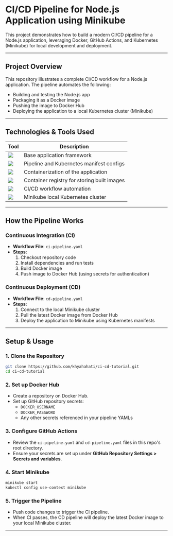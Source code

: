 # CI/CD Pipeline for Node.js Application using Minikube

This project demonstrates how to build a modern CI/CD pipeline for a Node.js application, leveraging Docker, GitHub Actions, and Kubernetes (Minikube) for local development and deployment.

---

## Project Overview

This repository illustrates a complete CI/CD workflow for a Node.js application. The pipeline automates the following:

- Building and testing the Node.js app
- Packaging it as a Docker image
- Pushing the image to Docker Hub
- Deploying the application to a local Kubernetes cluster (Minikube)

---

## Technologies & Tools Used

| Tool                                                                                          | Description                                        |
|-----------------------------------------------------------------------------------------------|----------------------------------------------------|
| ![](https://img.shields.io/badge/-Node.js-339933?logo=node.js&logoColor=white&style=flat-square)      | Base application framework                         |
| ![](https://img.shields.io/badge/-YAML-000080?logo=yaml&logoColor=white&style=flat-square)            | Pipeline and Kubernetes manifest configs           |
| ![](https://img.shields.io/badge/-Docker-2496ED?logo=docker&logoColor=white&style=flat-square)        | Containerization of the application                |
| ![](https://img.shields.io/badge/-Docker%20Hub-2496ED?logo=docker&logoColor=white&style=flat-square)  | Container registry for storing built images        |
| ![](https://img.shields.io/badge/-GitHub%20Actions-2088FF?logo=githubactions&logoColor=white&style=flat-square) | CI/CD workflow automation                          |
| ![](https://img.shields.io/badge/-Kubernetes-326CE5?logo=kubernetes&logoColor=white&style=flat-square) | Minikube local Kubernetes cluster                  |

---

## How the Pipeline Works

### Continuous Integration (CI)

- **Workflow File**: `ci-pipeline.yaml`
- **Steps**:
  1. Checkout repository code
  2. Install dependencies and run tests
  3. Build Docker image
  4. Push image to Docker Hub (using secrets for authentication)
  
### Continuous Deployment (CD)

- **Workflow File**: `cd-pipeline.yaml`
- **Steps**:
  1. Connect to the local Minikube cluster
  2. Pull the latest Docker image from Docker Hub
  3. Deploy the application to Minikube using Kubernetes manifests

---

## Setup & Usage

### 1. Clone the Repository

```bash
git clone https://github.com/khyahahati/ci-cd-tutorial.git
cd ci-cd-tutorial
```

### 2. Set up Docker Hub

- Create a repository on Docker Hub.
- Set up GitHub repository secrets:
  - `DOCKER_USERNAME`
  - `DOCKER_PASSWORD`
  - Any other secrets referenced in your pipeline YAMLs

### 3. Configure GitHub Actions

- Review the `ci-pipeline.yaml` and `cd-pipeline.yaml` files in this repo's root directory.
- Ensure your secrets are set up under **GitHub Repository Settings > Secrets and variables**.

### 4. Start Minikube

```bash
minikube start
kubectl config use-context minikube
```

### 5. Trigger the Pipeline

- Push code changes to trigger the CI pipeline.
- When CI passes, the CD pipeline will deploy the latest Docker image to your local Minikube cluster.

---
